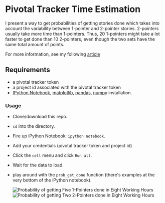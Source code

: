 # Pivotal Tracker Time Estimation

I present a way to get probabilities of getting stories done which takes into
account the variability between 1-pointer and 2-pointer stories. 2-pointers usually
take more time than 1-pointers. Thus, 20 1-pointers might take a lot faster to get
done than 10 2-pointers, even though the two sets have the same total amount
of points.

For more information, see my following [article](http://edderic.github.io/2015/07/12/probability-of-hitting-deadlines-based-on-pivotal-tracker-points.html)

## Requirements

- a pivotal tracker token
- a project id associated with the pivotal tracker token
- [IPython Notebook](http://ipython.org/notebook.html), [matplotlib](http://matplotlib.org/downloads.html), [pandas](http://pandas.pydata.org/pandas-docs/stable/install.html), [numpy](http://docs.scipy.org/doc/numpy/user/install.html) installation.


### Usage

- Clone/download this repo.
- `cd` into the directory.
- Fire up iPython Notebook: `ipython notebook`.
- Add your credentials (pivotal tracker token and project id)
- Click the `cell` menu and click `Run all`.
- Wait for the data to load.
- play around with the `prob_get_done` function (there's examples at the very bottom
of the iPython notebook).

   <img src="http://edderic.github.io/images/1-point-conv-wself-4-prob-under-hrs-8.png" alt="Probability of getting Five 1-Pointers done in Eight Working Hours">

   <img src="http://edderic.github.io/images/2-point-conv-wself-1-prob-under-hrs-8.png" alt="Probability of getting Two 2-Pointers done in Eight Working Hours">


